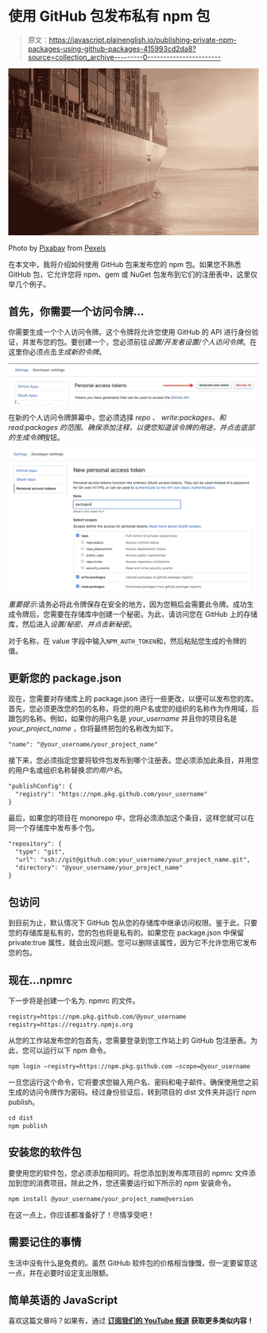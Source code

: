 # 使用 GitHub 包发布私有 npm 包

> 原文：<https://javascript.plainenglish.io/publishing-private-npm-packages-using-github-packages-415993cd2da8?source=collection_archive---------0----------------------->

![](img/8d6e3ec399dc48a7124b498eb298a408.png)

Photo by [Pixabay](https://www.pexels.com/@pixabay?utm_content=attributionCopyText&utm_medium=referral&utm_source=pexels) from [Pexels](https://www.pexels.com/photo/business-cargo-cargo-container-city-262353/?utm_content=attributionCopyText&utm_medium=referral&utm_source=pexels)

在本文中，我将介绍如何使用 GitHub 包来发布您的 npm 包。如果您不熟悉 GitHub 包，它允许您将 npm、gem 或 NuGet 包发布到它们的注册表中，这里仅举几个例子。

## 首先，你需要一个访问令牌…

你需要生成一个个人访问令牌。这个令牌将允许您使用 GitHub 的 API 进行身份验证，并发布您的包。要创建一个，您必须前往*设置/开发者设置/个人访问令牌*。在这里你必须点击*生成新的令牌*。

![](img/0bd747afdc62a8f5acba64cbdfee3bf3.png)

在新的个人访问令牌屏幕中，您必须选择 *repo* 、 *write:packages、*和 *read:packages* 的范围。确保添加注释，以便您知道该令牌的用途，并点击底部的*生成令牌*按钮。

![](img/bcc2e9dd79698a98b4a953f7b3750ce3.png)

*重要提示*:请务必将此令牌保存在安全的地方，因为您稍后会需要此令牌。成功生成令牌后，您需要在存储库中创建一个秘密。为此，请访问您在 GitHub 上的存储库，然后进入*设置/秘密、*并点击*新秘密*。

对于名称，在 value 字段中输入`NPM_AUTH_TOKEN`和，然后粘贴您生成的令牌的值。

## 更新您的 package.json

现在，您需要对存储库上的 package.json 进行一些更改，以便可以发布您的库。首先，您必须更改您的包的名称，将您的用户名或您的组织的名称作为作用域，后跟包的名称。例如，如果你的用户名是 *your_username* 并且你的项目名是 *your_project_name* ，你将最终把包的名称改为如下。

```
"name": "@your_username/your_project_name"
```

接下来，您必须指定您要将软件包发布到哪个注册表。您必须添加此条目，并用您的用户名或组织名称替换*您的用户名*。

```
"publishConfig": {
  "registry": "https://npm.pkg.github.com/your_username"
}
```

最后，如果您的项目在 monorepo 中，您将必须添加这个条目，这样您就可以在同一个存储库中发布多个包。

```
"repository": {
  "type": "git",
  "url": "ssh://git@github.com:your_username/your_project_name.git",
  "directory": "@your_username/your_project_name"
}
```

## 包访问

到目前为止，默认情况下 GitHub 包从您的存储库中继承访问权限。鉴于此，只要您的存储库是私有的，您的包也将是私有的。如果您在 package.json 中保留 private:true 属性，就会出现问题。您可以删除该属性，因为它不允许您用它发布您的包。

## 现在…npmrc

下一步将是创建一个名为. npmrc 的文件。

```
registry=https://npm.pkg.github.com/@your_username
registry=https://registry.npmjs.org
```

从您的工作站发布您的包首先，您需要登录到您工作站上的 GitHub 包注册表。为此，您可以运行以下 npm 命令。

```
npm login —registry=https://npm.pkg.github.com —scope=@your_username
```

一旦您运行这个命令，它将要求您输入用户名、密码和电子邮件。确保使用您之前生成的访问令牌作为密码。经过身份验证后，转到项目的 dist 文件夹并运行 npm publish。

```
cd dist
npm publish
```

## 安装您的软件包

要使用您的软件包，您必须添加相同的。将您添加到发布库项目的 npmrc 文件添加到您的消费项目。除此之外，您还需要运行如下所示的 npm 安装命令。

```
npm install @your_username/your_project_name@version
```

在这一点上，你应该都准备好了！尽情享受吧！

## 需要记住的事情

生活中没有什么是免费的。虽然 GitHub 软件包的价格相当慷慨，但一定要留意这一点，并在必要时设定支出限额。

## 简单英语的 JavaScript

喜欢这篇文章吗？如果有，通过 [**订阅我们的 YouTube 频道**](https://www.youtube.com/channel/UCtipWUghju290NWcn8jhyAw) **获取更多类似内容！**